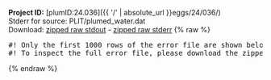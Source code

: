 **Project ID:** [plumID:24.036]({{ '/' | absolute_url }}eggs/24/036/)  
Stderr for source:  PLIT/plumed_water.dat   
Download: [zipped raw stdout](plumed_water.dat.plumed.stdout.txt.zip) - [zipped raw stderr](plumed_water.dat.plumed.stderr.txt.zip) 
{% raw %}
<pre>
#! Only the first 1000 rows of the error file are shown below
#! To inspect the full error file, please download the zipped raw stderr file above
</pre>
{% endraw %}
